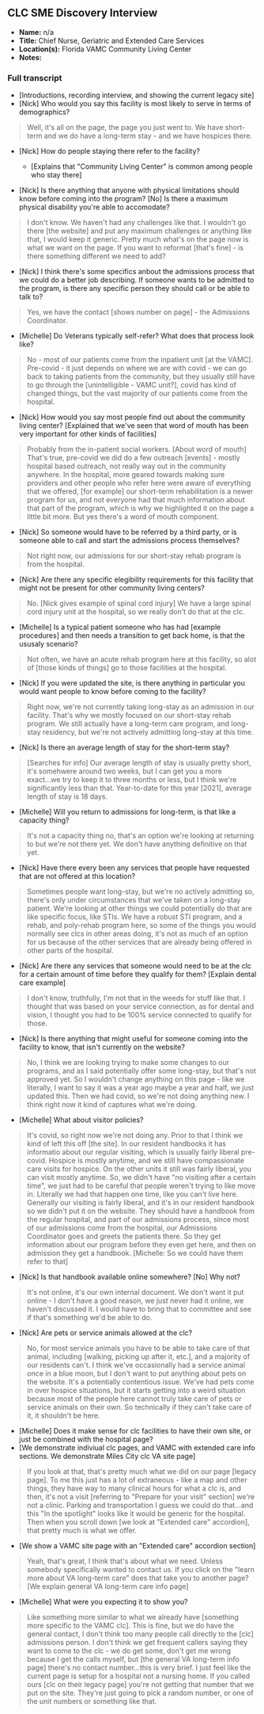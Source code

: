 ## CLC SME Discovery Interview

- **Name:** n/a
- **Title:** Chief Nurse, Geriatric and Extended Care Services
- **Location(s):** Florida VAMC Community Living Center
- **Notes:**

### Full transcript

- [Introductions, recording interview, and showing the current legacy site]
- [Nick] Who would you say this facility is most likely to serve in terms of demographics?

> Well, it's all on the page, the page you just went to. We have short-term and we do have a long-term stay - and we have hospices there.

- [Nick] How do people staying there refer to the facility?

  - [Explains that "Community Living Center" is common among people who stay  there]

- [Nick] Is there anything that anyone with physical limitations should know before coming into the program? [No] Is there a maximum physical disability you're able to accomodate?

> I don't know. We haven't had any challenges like that. I wouldn't go there [the website] and put any maximum challenges or anything like that, I would keep it generic. 
> Pretty much what's on the page now is what we want on the page. If you want to reformat [that's fine] - is there something different we need to add?

- [Nick] I think there's some specifics anbout the admissions process that we could do a better job describing. If someone wants to be admitted to the program, is there any specific person they should call or be able to talk to?

> Yes, we have the contact [shows number on page] - the Admissions Coordinator.

- [Michelle] Do Veterans typically self-refer? What does that process look like?

> No - most of our patients come from the inpatient unit [at the VAMC]. Pre-covid - it just depends on where we are with covid - we can go back to taking patients
> from the community, but they usually still have to go through the [unintelligible - VAMC unit?], covid has kind of changed things, but the vast majority of our
> patients come from the hospital.

- [Nick] How would you say most people find out about the community living center? [Explained that we've seen that word of mouth has been very important for other kinds of facilities]

> Probably from the in-patient social workers. [About word of mouth] That's true, pre-covid we did do a few outreach [events] - mostly hospital based outreach, not really way out in 
> the community anywhere. In the hospital, more geared towards making sure providers and other people who refer here were aware of everything that we offered, [for example]
> our short-term rehabilitation is a newer program for us, and not everyone had that much information about that part of the program, which is why we highlighted
> it on the page a little bit more. But yes there's a word of mouth component.

- [Nick] So someone would have to be referred by a third party, or is someone able to call and start the admissions process themselves?

> Not right now, our admissions for our short-stay rehab program is from the hospital.

- [Nick] Are there any specific elegibility requirements for this facility that might not be present for other community living centers?

> No. [Nick gives example of spinal cord injury] We have a large spinal cord injury unit at the hospital, so we really don't do that at the clc.

- [Michelle] Is a typical patient someone who has had [example procedures] and then needs a transition to get back home, is that the ususaly scenario?

> Not often, we have an acute rehab program here at this facility, so alot of [those kinds of things] go to those facilities at the hospital.

- [Nick] If you were updated the site, is there anything in particular you would want people to know before coming to the facility?

> Right now, we're not currently taking long-stay as an admission in our facility. That's why we mostly focused on our short-stay rehab program. We still actually
> have a long-term care program, and long-stay residency, but we're not actively admitting long-stay at this time.

- [Nick] Is there an average length of stay for the short-term stay?

> [Searches for info] Our average length of stay is usually pretty short, it's somehwere around two weeks, but I can get you a more exact...we try to keep it to three 
> months or less, but I think we're significantly less than that. Year-to-date for this year [2021], average length of stay is 18 days.

- [Michelle] Will you return to admissions for long-term, is that like a capacity thing?

> It's not a capacity thing no, that's an option we're looking at returning to but we're not there yet. We don't have anything definitive on that yet.

- [Nick] Have there every been any services that people have requested that are not offered at this location?

> Sometimes people want long-stay, but we're no actively admitting so, there's only under circumstances that we've taken on a long-stay patient. We're looking at other things we could potentially do that are like specific focus, like STIs. We have a robust STI program, and a rehab, and poly-rehab program here, so some of the things you would normally see clcs in other areas doing, it's not as much of an option for us because of the other services that are already being offered in other parts of the hospital.

- [Nick] Are there any services that someone would need to be at the clc for a certain amount of time before they qualify for them? [Explain dental care example]

> I don't know, truthfully, I'm not that in the weeds for stuff like that. I thought that was based on your service connection, as for dental and vision, I thought you had to be 100% service connected to qualify for those. 

- [Nick] Is there anything that might useful for someone coming into the facility to know, that isn't currently on the website?

> No, I think we are looking trying to make some changes to our programs, and as I said potentially offer some long-stay, but that's not approved yet. So I wouldn't change anything on this page - like we literally, I want to say it was a year ago maybe a year and half, we just updated this. Then we had covid, so we're not doing anything new. I think right now it kind of captures what we're doing.

- [Michelle] What about visitor policies?

> It's covid, so right now we're not doing any. Prior to that I think we kind of left this off [the site]. In our resident handbooks it has informatio about our regular visiting, which is usually fairly liberal pre-covid. Hospice is mostly anytime, and we still have compassionate care visits for hospice. On the other units it still was fairly liberal, you can visit mostly anytime. So, we didn't have "no visiting after a certain time", we just had to be careful that people weren't trying to like move in. Literally we had that happen one time, like you can't live here. Generally our visiting is fairly liberal, and it's in our resident handbook so we didn't put it on the website.
> They should have a handbook from the regular hospital, and part of our admissions process, since most of our admissions come from the hospital, our Admissions Coordinator goes and greets the patients there. So they get information about our program before they even get here, and then on admission they get a handbook. [Michelle: So we could have them refer to that]

- [Nick] Is that handbook available online somewhere? [No] Why not?

> It's not online, it's our own internal document. We don't want it put online - I don't have a good reason, we just never had it online, we haven't discussed it. I would have to bring that to committee and see if that's something we'd be able to do.

- [Nick] Are pets or service animals allowed at the clc?

> No, for most service animals you have to be able to take care of that animal, including [walking, picking up after it, etc.], and a majority of our residents can't. I think we've occasionally had a service animal once in a blue moon, but I don't want to put anything about pets on the website. It's a potentially contentious issue. We've had pets come in over hospice situations, but it starts getting into a weird situation because most of the people here cannot truly take care of pets or service animals on their own. So technically if they can't take care of it, it shouldn't be here.

- [Michelle] Does it make sense for clc facilities to have their own site, or just be combined with the hospital page?
- [We demonstrate indiviual clc pages, and VAMC with extended care info sections. We demonstrate Miles City clc VA site page]

> If you look at that, that's pretty much what we did on our page [legacy page]. To me this just has a lot of extraneous - like a map and other things, they have way to many clinical hours for what a clc is, and then, it's not a visit [referring to "Prepare for your visit" section] we're not a clinic. Parking and transportation I guess we could do that...and this "In the spotlight" looks like it would be generic for the hospital. Then when you scroll down [we look at "Extended care" accordion], that pretty much is what we offer.

- [We show a VAMC site page with an "Extended care" accordion section]

> Yeah, that's great, I think that's about what we need. Unless somebody specifically wanted to contact us. If you click on the "learn more about VA long-term care" does that take you to another page? [We explain general VA long-term care info page]

- [Michelle] What were you expecting it to show you?

> Like something more similar to what we already have [something more specific to the VAMC clc]. This is fine, but we do have the general contact, I don't think too many people call directly to the [clc] admissions person. I don't think we get frequent callers saying they want to come to the clc - we do get some, don't get me wrong because I get the calls myself, but [the general VA long-term info page] there's no contact number...this is very brief. I just feel like the current page is setup for a hospital not a nursing home. 
> If you called ours [clc on their legacy page] you're not getting that number that we put on the site. They're just going to pick a random number, or one of the unit numbers or something like that. 
